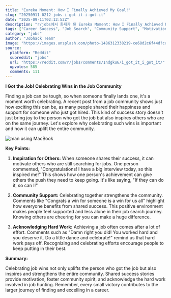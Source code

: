 ```yaml
---
title: "Eureka Moment: How I Finally Achieved My Goal!"
slug: "20250911-0212-jobs-i-got-it-i-got-it"
date: "2025-09-11T02:12:52Z"
description: "r/jobs에서 화제가 된 Eureka Moment: How I Finally Achieved My Goal!에 대한 깊이 있는 분석과 인사이트"
tags: ["Career Success", "Job Search", "Community Support", "Motivation"]
category: "jobs"
author: "Jobhack Team"
image: "https://images.unsplash.com/photo-1486312338219-ce68d2c6f44d?crop=entropy&cs=tinysrgb&fit=max&fm=jpg&ixid=M3w3OTU0NDF8MHwxfHNlYXJjaHwxfHxqb2IlMjBzZWFyY2h8ZW58MXwwfHx8MTc1NzU1Njc2Mnww&ixlib=rb-4.1.0&q=80&w=1080"
source:
  platform: "Reddit"
  subreddit: "jobs"
  url: "https://reddit.com/r/jobs/comments/1ndgku6/i_got_it_i_got_it/"
  upvotes: 585
  comments: 111
---
```


**I Got the Job! Celebrating Wins in the Job Community**

Finding a job can be tough, so when someone finally lands one, it's a moment worth celebrating. A recent post from a job community shows just how exciting this can be, as many people shared their happiness and support for someone who just got hired. This kind of success story doesn't just bring joy to the person who got the job but also inspires others who are on the same journey. Let's explore why celebrating such wins is important and how it can uplift the entire community.

![man using MacBook](https://images.unsplash.com/photo-1553877522-43269d4ea984?crop=entropy&cs=tinysrgb&fit=max&fm=jpg&ixid=M3w3OTU0NDF8MHwxfHNlYXJjaHwxOHx8Y2FyZWVyfGVufDF8MHx8fDE3NTc1NTY3NjJ8MA&ixlib=rb-4.1.0&q=80&w=1080)

**Key Points:**

1. **Inspiration for Others:**
   When someone shares their success, it can motivate others who are still searching for jobs. One person commented, "Congratulations! I have a big interview today, so this inspired me!" This shows how one person's achievement can give others the push they need to keep going. It's like saying, "If they can do it, so can I!"

2. **Community Support:**
   Celebrating together strengthens the community. Comments like "Congrats a win for someone is a win for us all" highlight how everyone benefits from shared success. This positive environment makes people feel supported and less alone in their job search journey. Knowing others are cheering for you can make a huge difference.

3. **Acknowledging Hard Work:**
   Achieving a job often comes after a lot of effort. Comments such as "Damn right you did! You worked hard and you deserve it. Do a little dance and celebrate!" remind us that hard work pays off. Recognizing and celebrating efforts encourage people to keep putting in their best.

**Summary:**

Celebrating job wins not only uplifts the person who got the job but also inspires and strengthens the entire community. Shared success stories provide motivation, foster community spirit, and acknowledge the hard work involved in job hunting. Remember, every small victory contributes to the larger journey of finding and excelling in a career.